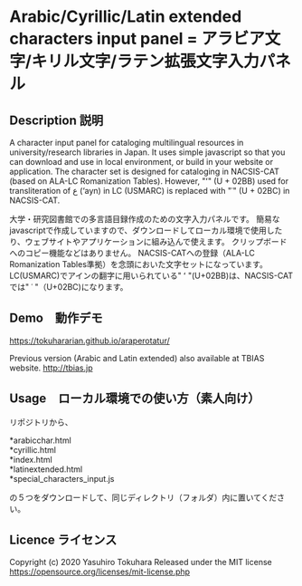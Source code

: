Arabic/Cyrillic/Latin extended characters input panel = アラビア文字/キリル文字/ラテン拡張文字入力パネル
====
## Description 説明
A character input panel for cataloging multilingual resources in university/research libraries in Japan.
It uses simple javascript so that you can download and use in local environment, or build in your website or application.
The character set is designed for cataloging in NACSIS-CAT (based on ALA-LC Romanization Tables). However, "ʻ" (U + 02BB) used for transliteration of ع (‘ayn) in LC (USMARC) is replaced with "ʿ" (U + 02BC) in NACSIS-CAT.

大学・研究図書館での多言語目録作成のための文字入力パネルです。
簡易なjavascriptで作成していますので、ダウンロードしてローカル環境で使用したり、ウェブサイトやアプリケーションに組み込んで使えます。
クリップボードへのコピー機能などはありません。
NACSIS-CATへの登録（ALA-LC Romanization Tables準拠）を念頭においた文字セットになっています。LC(USMARC)でアインの翻字に用いられている" ʻ "(U+02BB)は、NACSIS-CATでは" ʿ "（U+02BC)になります。

## Demo　動作デモ
https://tokuhararian.github.io/araperotatur/

Previous version (Arabic and Latin extended) also available at TBIAS website.
http://tbias.jp

## Usage　ローカル環境での使い方（素人向け）
リポジトリから、

*arabicchar.html  
*cyrillic.html  
*index.html  
*latinextended.html  
*special_characters_input.js    

の５つをダウンロードして、同じディレクトリ（フォルダ）内に置いてください。

## Licence ライセンス
Copyright (c) 2020 Yasuhiro Tokuhara
Released under the MIT license
https://opensource.org/licenses/mit-license.php
